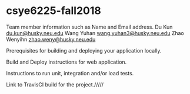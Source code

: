 # csye6225-fall2018
Team member information such as Name and Email address.
Du Kun        du.kun@husky.neu.edu
Wang Yuhan    wang.yuhan3@husky.neu.edu
Zhao Wenyihn  zhao.weny@husky.neu.edu

Prerequisites for building and deploying your application locally.



Build and Deploy instructions for web application.



Instructions to run unit, integration and/or load tests.



Link to TravisCI build for the project./////
